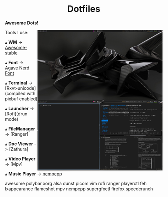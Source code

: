 <h1 align='center'>Dotfiles</h1>

**Awesome Dots!**

<img src='Desktop.png' alt='AwesomeWM' align='right' width='400px'/>

<img src='Desktop2.png' alt='AwesomeWM' align='right' width='400px'/>

Tools I use:

   ▴ **WM** -> [Awesome-stable](https://awesomewm.org/)
   
   ▴ **Font** -> [Agave Nerd Font](https://www.nerdfonts.com/#home)
     
   ▴ **Terminal** -> [Rxvt-unicode](compiled with pixbuf enabled)
   
   ▴ **Launcher** -> [Rofi](drun mode)

   ▴ **FileManager** -> [Ranger]
  
   ▴ **Doc Viewer** -> [Zathura]
   
   ▴ **Video Player** -> [Mpv]

   ▴ **Music Player** -> [ncmpcpp](modified)


awesome polybar xorg alsa dunst picom vim rofi ranger playerctl feh lxappearance flameshot mpv ncmpcpp supergfxctl firefox speedcrunch
